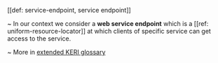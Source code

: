 [[def: service-endpoint, service endpoint]]

~ In our context we consider a **web service endpoint** which is a [[ref: uniform-resource-locator]] at which clients of specific service can get access to the service.

~ More in <a href="https://weboftrust.github.io/WOT-terms/docs/glossary/service-endpoint">extended KERI glossary</a>
